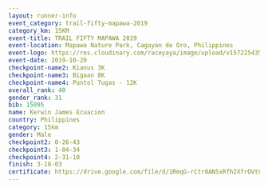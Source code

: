 ```yaml
---
layout: runner-info 
event_category: trail-fifty-mapawa-2019 
category_km: 15KM 
event-title: TRAIL FIFTY MAPAWA 2019  
event-location: Mapawa Nature Park, Cagayan de Oro, Philippines 
event-logo: https://res.cloudinary.com/raceyaya/image/upload/v1572254355/logo/trail-fifty-mapawa_fizjmb.jpg 
event-date: 2019-10-20 
checkpoint-name2: Kianus 3K 
checkpoint-name3: Bigaan 8K 
checkpoint-name4: Puntol Tugas - 12K 
overall_rank: 40
gender_rank: 31
bib: 15095
name: Kerwin James Ecuacion
country: Philippines
category: 15km
gender: Male
checkpoint2: 0-26-43
checkpoint3: 1-04-34
checkpoint4: 2-31-10
finish: 3-18-03
certificate: https://drive.google.com/file/d/1RmqG-rCtr8ANSxRfh2XfrOVtCDeG3jAG/view?usp=sharing
---
```

